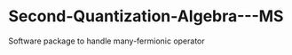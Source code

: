 Second-Quantization-Algebra---MS
================================

Software package to handle many-fermionic operator

